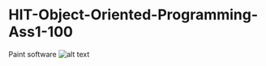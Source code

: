 # HIT-Object-Oriented-Programming-Ass1-100
Paint software
![alt text](https://github.com/adidereviani/HIT-Object-Oriented-Programming-Ass1-100/blob/main/image.jpg?raw=true)
